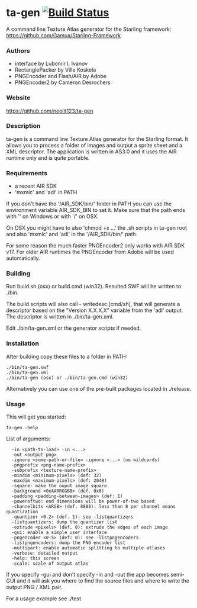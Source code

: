 # ta-gen [![Build Status](https://travis-ci.org/neolit123/ta-gen.svg)](https://travis-ci.org/neolit123/ta-gen)

A command line Texture Atlas generator for the Starling framework:
https://github.com/Gamua/Starling-Framework

### Authors

- interface by Lubomir I. Ivanov
- RectanglePacker by Ville Koskela
- PNGEncoder and Flash/AIR by Adobe
- PNGEncoder2 by Cameron Desrochers

### Website

https://github.com/neolit123/ta-gen

### Description

ta-gen is a command line Texture Atlas generator for the Starling format.
It allows you to process a folder of images and output a sprite sheet and a XML
descriptor. The application is written in AS3.0 and it uses the AIR runtime
only and is quite portable.

### Requirements

- a recent AIR SDK
- 'mxmlc' and 'adl' in PATH

If you don't have the '/AIR_SDK/bin/' folder in PATH you can use the environment
variable AIR_SDK_BIN to set it. Make sure that the path ends with '\' on
Windows or with '/' on OSX.

On OSX you might have to also 'chmod +x ...' the .sh scripts in ta-gen root
and also 'mxmlc' and 'adl' in the '/AIR_SDK/bin/' path.

For some reason the much faster PNGEncoder2 only works with AIR SDK v17.
For older AIR runtimes the PNGEncoder from Adobe will be used automatically.

### Building

Run build.sh (osx) or build.cmd (win32). Resulted SWF will be written to ./bin.

The build scripts will also call - writedesc.[cmd/sh], that will generate
a descriptor based on the "Version X.X.X.X" variable from the 'adl' output.
The descriptor is written in ./bin/ta-gen.xml.

Edit ./bin/ta-gen.xml or the generator scripts if needed.

### Installation

After building copy these files to a folder in PATH:
```
./bin/ta-gen.swf
./bin/ta-gen.xml
./bin/ta-gen (osx) or ./bin/ta-gen.cmd (win32)
```
Alternatively you can use one of the pre-built packages located in ./release.

### Usage

This will get you started:
```
ta-gen -help
```

List of arguments:
```
  -in <path-to-load> -in <...>
  -out <output-png>
  -ignore <some-path-or-file> -ignore <...> (no wildcards)
  -pngprefix <png-name-prefix>
  -subprefix <texture-name-prefix>
  -mindim <minimum-pixels> (def: 32)
  -maxdim <maximum-pixels> (def: 2048)
  -square: make the ouput image square
  -background <0xAARRGGBB> (def. 0x0)
  -padding <padding-between-images> (def: 1)
  -poweroftwo: end dimensions will be power-of-two based
  -channelbits <ARGB> (def. 8888): less than 8 per channel means quantization
  -quantizer <0-2> (def. 1): see -listquantizers
  -listquantizers: dump the quantizer list
  -extrude <pixels> (def. 0): extrude the edges of each image
  -gui: enable a simple user interface
  -pngencoder <0-5> (def: 0): see -listpngencoders
  -listpngencoders: dump the PNG encoder list
  -multipart: enable automatic splitting to multiple atlases
  -verbose: detailed output
  -help: this screen
  -scale: scale of output atlas
```

If you specify -gui and don't specify -in and -out the app becomes semi-GUI
and it will ask you where to find the source files and where to write the
output PNG / XML pair.

For a usage example see ./test
